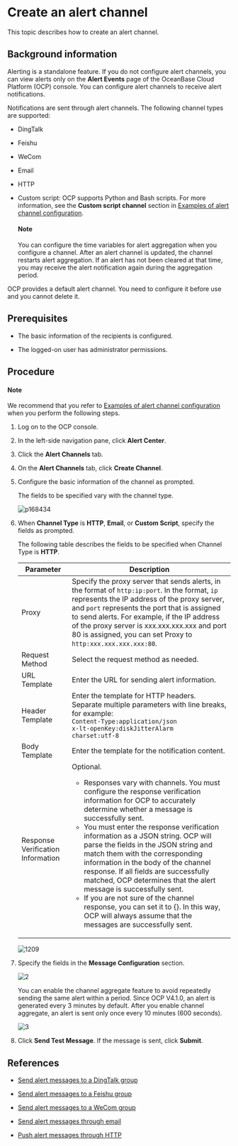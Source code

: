 # Create an alert channel

This topic describes how to create an alert channel. 

## Background information

Alerting is a standalone feature. If you do not configure alert channels, you can view alerts only on the **Alert Events** page of the OceanBase Cloud Platform (OCP) console. You can configure alert channels to receive alert notifications. 

Notifications are sent through alert channels. The following channel types are supported:

* DingTalk

* Feishu

* WeCom

* Email

* HTTP

* Custom script: OCP supports Python and Bash scripts. For more information, see the **Custom script channel** section in [Examples of alert channel configuration](../500.manage-alert-channels/600.examples-of-alert-channel-configuration.md). 

  <main id="notice" type='explain'>
      <h4>Note</h4>
      <p>You can configure the time variables for alert aggregation when you configure a channel. After an alert channel is updated, the channel restarts alert aggregation. If an alert has not been cleared at that time, you may receive the alert notification again during the aggregation period. </p>
  </main>

OCP provides a default alert channel. You need to configure it before use and you cannot delete it. 

## Prerequisites

* The basic information of the recipients is configured. 

* The logged-on user has administrator permissions. 

## Procedure

<main id="notice" type='explain'><h4>Note</h4>

<p>We recommend that you refer to <a href="700.alarm-channel-settings-example.md">Examples of alert channel configuration</a> when you perform the following steps. </p>  </main>

1. Log on to the OCP console. 

2. In the left-side navigation pane, click **Alert Center**. 

3. Click the **Alert Channels** tab. 

4. On the **Alert Channels** tab, click **Create Channel**. 

5. Configure the basic information of the channel as prompted. 

   The fields to be specified vary with the channel type. 

   ![p168434](https://obbusiness-private.oss-cn-shanghai.aliyuncs.com/doc/img/ocp/401/%E5%91%8A%E8%AD%A6%E9%80%9A%E9%81%93%E5%9F%BA%E6%9C%AC%E4%BF%A1%E6%81%AF1.png)

6. When **Channel Type** is **HTTP**, **Email**, or **Custom Script**, specify the fields as prompted. 

   The following table describes the fields to be specified when Channel Type is **HTTP**.

   | Parameter | Description |
   |------|-------|
   | Proxy | Specify the proxy server that sends alerts, in the format of `http:ip:port`. In the format, `ip` represents the IP address of the proxy server, and `port` represents the port that is assigned to send alerts.  For example, if the IP address of the proxy server is xxx.xxx.xxx.xxx and port 80 is assigned, you can set Proxy to `http:xxx.xxx.xxx.xxx:80`.  |
   | Request Method | Select the request method as needed.  |
   | URL Template | Enter the URL for sending alert information.  |
   | Header Template | Enter the template for HTTP headers. Separate multiple parameters with line breaks, for example:</br><code>Content-Type:application/json</br>x-lt-openKey:diskJitterAlarm</br>charset:utf-8</code> |
   | Body Template | Enter the template for the notification content.  |
   | Response Verification Information | Optional. <ul><li> Responses vary with channels. You must configure the response verification information for OCP to accurately determine whether a message is successfully sent. </li> <li> You must enter the response verification information as a JSON string. OCP will parse the fields in the JSON string and match them with the corresponding information in the body of the channel response. If all fields are successfully matched, OCP determines that the alert message is successfully sent. </li> <li> If you are not sure of the channel response, you can set it to {}. In this way, OCP will always assume that the messages are successfully sent. </li><ul> |

   ![1209](https://obbusiness-private.oss-cn-shanghai.aliyuncs.com/doc/img/ocp/401/%E9%80%9A%E9%81%93%E9%85%8D%E7%BD%AE%E6%9B%B4%E6%96%B0-1.png)

7. Specify the fields in the **Message Configuration** section. 

   ![2](https://obbusiness-private.oss-cn-shanghai.aliyuncs.com/doc/img/ocp/401/%E6%B6%88%E6%81%AF%E9%85%8D%E7%BD%AE-1.png)

   You can enable the channel aggregate feature to avoid repeatedly sending the same alert within a period. Since OCP V4.1.0, an alert is generated every 3 minutes by default. After you enable channel aggregate, an alert is sent only once every 10 minutes (600 seconds). 

   ![3](https://obbusiness-private.oss-cn-shanghai.aliyuncs.com/doc/img/ocp/421/alarm/%E6%96%B0%E5%BB%BA%E5%91%8A%E8%AD%A6%E9%80%9A%E9%81%93-1.png)


8. Click **Send Test Message**. If the message is sent, click **Submit**. 

## References

* [Send alert messages to a DingTalk group](../../1850.ocp-om-best-practices/1700.connect-the-alarm-to-the-dingding.md)

* [Send alert messages to a Feishu group](../../1850.ocp-om-best-practices/1800.connect-the-alarm-to-the-feishu.md)

* [Send alert messages to a WeCom group](../../1850.ocp-om-best-practices/1900.connect-the-alarm-to-the-enterprise-wechat.md)

* [Send alert messages through email](../../1850.ocp-om-best-practices/2000.sending-alerts-through-email.md)

* [Push alert messages through HTTP](../../1850.ocp-om-best-practices/2100.customize-alarm-push-through-http.md)